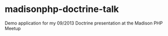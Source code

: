 madisonphp-doctrine-talk
========================

Demo application for my 09/2013 Doctrine presentation at the Madison PHP Meetup
